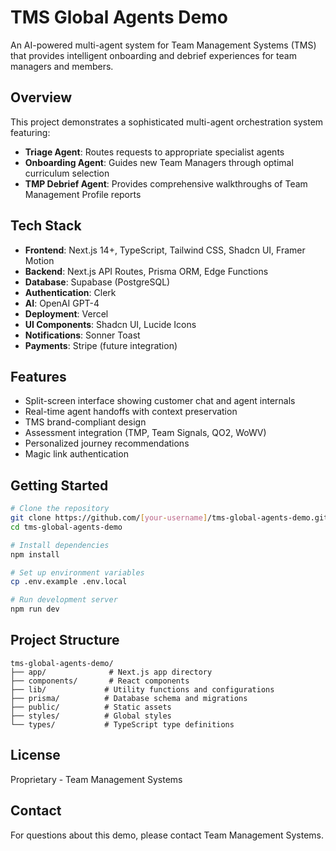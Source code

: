 # TMS Global Agents Demo

An AI-powered multi-agent system for Team Management Systems (TMS) that provides intelligent onboarding and debrief experiences for team managers and members.

## Overview

This project demonstrates a sophisticated multi-agent orchestration system featuring:

- **Triage Agent**: Routes requests to appropriate specialist agents
- **Onboarding Agent**: Guides new Team Managers through optimal curriculum selection
- **TMP Debrief Agent**: Provides comprehensive walkthroughs of Team Management Profile reports

## Tech Stack

- **Frontend**: Next.js 14+, TypeScript, Tailwind CSS, Shadcn UI, Framer Motion
- **Backend**: Next.js API Routes, Prisma ORM, Edge Functions
- **Database**: Supabase (PostgreSQL)
- **Authentication**: Clerk
- **AI**: OpenAI GPT-4
- **Deployment**: Vercel
- **UI Components**: Shadcn UI, Lucide Icons
- **Notifications**: Sonner Toast
- **Payments**: Stripe (future integration)

## Features

- Split-screen interface showing customer chat and agent internals
- Real-time agent handoffs with context preservation
- TMS brand-compliant design
- Assessment integration (TMP, Team Signals, QO2, WoWV)
- Personalized journey recommendations
- Magic link authentication

## Getting Started

```bash
# Clone the repository
git clone https://github.com/[your-username]/tms-global-agents-demo.git
cd tms-global-agents-demo

# Install dependencies
npm install

# Set up environment variables
cp .env.example .env.local

# Run development server
npm run dev
```

## Project Structure

```
tms-global-agents-demo/
├── app/              # Next.js app directory
├── components/       # React components
├── lib/             # Utility functions and configurations
├── prisma/          # Database schema and migrations
├── public/          # Static assets
├── styles/          # Global styles
└── types/           # TypeScript type definitions
```

## License

Proprietary - Team Management Systems

## Contact

For questions about this demo, please contact Team Management Systems.